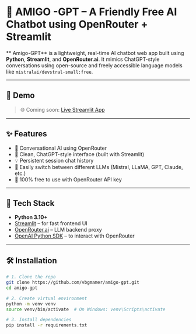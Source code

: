 # 🤖 AMIGO -GPT – A Friendly Free AI Chatbot using OpenRouter + Streamlit

** Amigo-GPT** is a lightweight, real-time AI chatbot web app built using **Python**, **Streamlit**, and **OpenRouter.ai**. It mimics ChatGPT-style conversations using open-source and freely accessible language models like `mistralai/devstral-small:free`.

---

## 🚀 Demo

> 🌐 Coming soon: [Live Streamlit App](#)

---

## ✨ Features

- 🧠 Conversational AI using OpenRouter
- 💬 Clean, ChatGPT-style interface (built with Streamlit)
- 💡 Persistent session chat history
- 🔄 Easily switch between different LLMs (Mistral, LLaMA, GPT, Claude, etc.)
- 🔐 100% free to use with OpenRouter API key

---

## 🔧 Tech Stack

- **Python 3.10+**
- [Streamlit](https://streamlit.io/) – for fast frontend UI
- [OpenRouter.ai](https://openrouter.ai) – LLM backend proxy
- [OpenAI Python SDK](https://github.com/openai/openai-python) – to interact with OpenRouter

---

## 🛠️ Installation

```bash
# 1. Clone the repo
git clone https://github.com/vbgmamer/amigo-gpt.git
cd amigo-gpt

# 2. Create virtual environment
python -m venv venv
source venv/bin/activate  # On Windows: venv\Scripts\activate

# 3. Install dependencies
pip install -r requirements.txt

